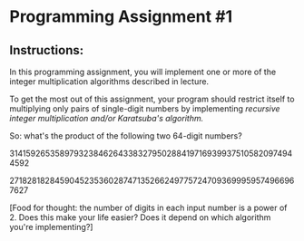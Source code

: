 # Programming Assignment #1

## Instructions:
In this programming assignment, you will implement one or more of the integer multiplication algorithms described in lecture.

To get the most out of this assignment, your program should restrict itself to multiplying only pairs of single-digit numbers by implementing *recursive integer multiplication and/or Karatsuba's algorithm.*

So: what's the product of the following two 64-digit numbers?

3141592653589793238462643383279502884197169399375105820974944592

2718281828459045235360287471352662497757247093699959574966967627

[Food for thought: the number of digits in each input number is a power of 2. Does this make your life easier? Does it depend on which algorithm you're implementing?]
